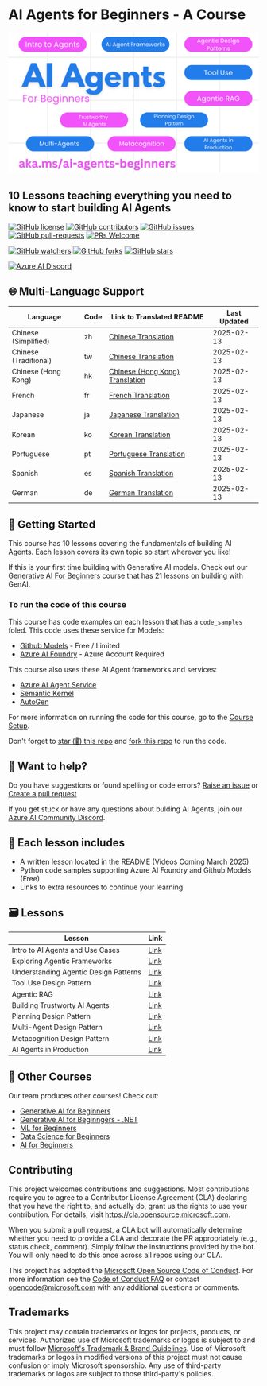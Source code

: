 # AI Agents for Beginners - A Course

![Generative AI For Beginners](./images/repo-thumbnail.png?WT.mc_id=academic-105485-koreyst)

## 10 Lessons teaching everything you need to know to start building AI Agents

[![GitHub license](https://img.shields.io/github/license/microsoft/ai-agents-for-beginners.svg)](https://github.com/microsoft/ai-agents-for-beginners/blob/master/LICENSE?WT.mc_id=academic-105485-koreyst)
[![GitHub contributors](https://img.shields.io/github/contributors/microsoft/ai-agents-for-beginners.svg)](https://GitHub.com/microsoft/ai-agents-for-beginners/graphs/contributors/?WT.mc_id=academic-105485-koreyst)
[![GitHub issues](https://img.shields.io/github/issues/microsoft/ai-agents-for-beginners.svg)](https://GitHub.com/microsoft/ai-agents-for-beginners/issues/?WT.mc_id=academic-105485-koreyst)
[![GitHub pull-requests](https://img.shields.io/github/issues-pr/microsoft/ai-agents-for-beginners.svg)](https://GitHub.com/microsoft/ai-agents-for-beginners/pulls/?WT.mc_id=academic-105485-koreyst)
[![PRs Welcome](https://img.shields.io/badge/PRs-welcome-brightgreen.svg?style=flat-square)](http://makeapullrequest.com?WT.mc_id=academic-105485-koreyst)

[![GitHub watchers](https://img.shields.io/github/watchers/microsoft/ai-agents-for-beginners.svg?style=social&label=Watch)](https://GitHub.com/microsoft/ai-agents-for-beginners/watchers/?WT.mc_id=academic-105485-koreyst)
[![GitHub forks](https://img.shields.io/github/forks/microsoft/ai-agents-for-beginners.svg?style=social&label=Fork)](https://GitHub.com/microsoft/ai-agents-for-beginners/network/?WT.mc_id=academic-105485-koreyst)
[![GitHub stars](https://img.shields.io/github/stars/microsoft/ai-agents-for-beginners.svg?style=social&label=Star)](https://GitHub.com/microsoft/ai-agents-for-beginners/stargazers/?WT.mc_id=academic-105485-koreyst)

[![Azure AI Discord](https://dcbadge.limes.pink/api/server/kzRShWzttr)](https://discord.gg/kzRShWzttr)

## 🌐 Multi-Language Support

| Language             | Code | Link to Translated README                               | Last Updated |
|----------------------|------|---------------------------------------------------------|--------------|
| Chinese (Simplified) | zh   | [Chinese Translation](./translations/zh/README.md)      | 2025-02-13   |
| Chinese (Traditional)| tw   | [Chinese Translation](./translations/tw/README.md)      | 2025-02-13   |
| Chinese (Hong Kong)  | hk   | [Chinese (Hong Kong) Translation](./translations/hk/README.md) | 2025-02-13   |
| French               | fr   | [French Translation](./translations/fr/README.md)       | 2025-02-13   |
| Japanese             | ja   | [Japanese Translation](./translations/ja/README.md)     | 2025-02-13   |
| Korean               | ko   | [Korean Translation](./translations/ko/README.md)       | 2025-02-13   |
| Portuguese           | pt   | [Portuguese Translation](./translations/pt/README.md)   | 2025-02-13   |
| Spanish              | es   | [Spanish Translation](./translations/es/README.md)      | 2025-02-13   |
| German               | de   | [German Translation](./translations/de/README.md)       | 2025-02-13   |


## 🌱 Getting Started

This course has 10 lessons covering the fundamentals of building AI Agents. Each lesson covers its own topic so start wherever you like!

If this is your first time building with Generative AI models. Check out our [Generative AI For Beginners](https://aka.ms/genai-beginners) course that has 21 lessons on building with GenAI.

### To run the code of this course

This course has code examples on each lesson that has a `code_samples` foled. This code uses these service for Models:

- [Github Models](https://aka.ms/ai-agents-beginners/github-models) - Free / Limited
- [Azure AI Foundry](https://aka.ms/ai-agents-beginners/ai-foundry) - Azure Account Required

This course also uses these AI Agent frameworks and services:

- [Azure AI Agent Service](https://aka.ms/ai-agents-beginners/ai-agent-service)
- [Semantic Kernel](https://aka.ms/ai-agents-beginners/semantic-kernel)
- [AutoGen](https://aka.ms/ai-agents/autogen)

For more information on running the code for this course, go to the [Course Setup](./00-course-setup/README.md).

Don't forget to [star (🌟) this repo](https://docs.github.com/en/get-started/exploring-projects-on-github/saving-repositories-with-stars?WT.mc_id=academic-105485-koreyst) and [fork this repo](https://github.com/microsoft/ai-agents-for-beginners/fork) to run the code.

## 🙏 Want to help?

Do you have suggestions or found spelling or code errors? [Raise an issue](https://github.com/microsoft/ai-agents-for-beginners/issues?WT.mc_id=academic-105485-koreyst) or [Create a pull request](https://github.com/microsoft/ai-agents-for-beginners/pulls?WT.mc_id=academic-105485-koreyst)

If you get stuck or have any questions about bulding AI Agents, join our [Azure AI Community Discord](https://discord.gg/kzRShWzttr).

## 📂 Each lesson includes

- A written lesson located in the README (Videos Coming March 2025)
- Python code samples supporting Azure AI Foundry and Github Models (Free)
- Links to extra resources to continue your learning

## 🗃️ Lessons

| **Lesson**                            | **Link**                                   |
|----------------------------------------|--------------------------------------------|
| Intro to AI Agents and Use Cases       | [Link](./01-intro-to-ai-agents/README.md)          |
| Exploring Agentic Frameworks           | [Link](./02-explore-agentic-frameworks/README.md)  |
| Understanding Agentic Design Patterns  | [Link](./03-explore-agentic-frameworks/README.md)  |
| Tool Use Design Pattern                | [Link](./04-tool-use/README.md)                    |
| Agentic RAG                            | [Link](./05-agentic-rag/README.md)                 |
| Building Trustworty AI Agents          | [Link](./06-building-trustworthy-agents/README.md) |
| Planning Design Pattern                | [Link](./07-planning-design/README.md)             |
| Multi-Agent Design Pattern             | [Link](./08-multi-agent/README.md)                 |
| Metacognition Design Pattern           | [Link](./09-metacognition/README.md)               |
| AI Agents in Production                | [Link](./10-ai-agents-production/README.md)        |

## 🎒 Other Courses

Our team produces other courses! Check out:

- [Generative AI for Beginners](https://aka.ms/genai-beginners)
- [Generative AI for Beginngers - .NET](https://aka.ms/genainet)
- [ML for Beginners](https://aka.ms/ml-beginners?WT.mc_id=academic-105485-koreyst)
- [Data Science for Beginners](https://aka.ms/datascience-beginners?WT.mc_id=academic-105485-koreyst)
- [AI for Beginners](https://aka.ms/ai-beginners?WT.mc_id=academic-105485-koreyst)

## Contributing

This project welcomes contributions and suggestions.  Most contributions require you to agree to a
Contributor License Agreement (CLA) declaring that you have the right to, and actually do, grant us
the rights to use your contribution. For details, visit <https://cla.opensource.microsoft.com>.

When you submit a pull request, a CLA bot will automatically determine whether you need to provide
a CLA and decorate the PR appropriately (e.g., status check, comment). Simply follow the instructions
provided by the bot. You will only need to do this once across all repos using our CLA.

This project has adopted the [Microsoft Open Source Code of Conduct](https://opensource.microsoft.com/codeofconduct/).
For more information see the [Code of Conduct FAQ](https://opensource.microsoft.com/codeofconduct/faq/) or
contact [opencode@microsoft.com](mailto:opencode@microsoft.com) with any additional questions or comments.

## Trademarks

This project may contain trademarks or logos for projects, products, or services. Authorized use of Microsoft
trademarks or logos is subject to and must follow
[Microsoft's Trademark & Brand Guidelines](https://www.microsoft.com/legal/intellectualproperty/trademarks/usage/general).
Use of Microsoft trademarks or logos in modified versions of this project must not cause confusion or imply Microsoft sponsorship.
Any use of third-party trademarks or logos are subject to those third-party's policies.
